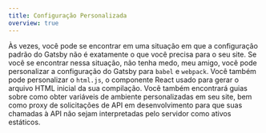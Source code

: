 ```yaml
---
title: Configuração Personalizada
overview: true
---
```


Às vezes, você pode se encontrar em uma situação em que a configuração padrão do Gatsby não é exatamente o que você precisa para o seu site. Se você se encontrar nessa situação, não tenha medo, meu amigo, você pode personalizar a configuração do Gatsby para `babel` e `webpack`. Você também pode personalizar o `html.js`, o componente React usado para gerar o arquivo HTML inicial da sua compilação. Você também encontrará guias sobre como obter variáveis de ambiente personalizadas em seu site, bem como proxy de solicitações de API em desenvolvimento para que suas chamadas à API não sejam interpretadas pelo servidor como ativos estáticos.

<GuideList slug={props.slug} />
